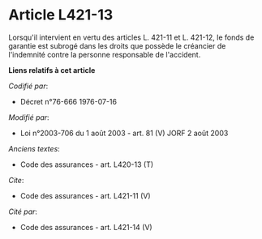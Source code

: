 # Article L421-13

Lorsqu'il intervient en vertu des articles L. 421-11 et L. 421-12, le fonds de garantie est subrogé dans les droits que
possède le créancier de l'indemnité contre la personne responsable de l'accident.

**Liens relatifs à cet article**

_Codifié par_:

  - Décret n°76-666 1976-07-16

_Modifié par_:

  - Loi n°2003-706 du 1 août 2003 - art. 81 (V) JORF 2 août 2003

_Anciens textes_:

  - Code des assurances - art. L420-13 (T)

_Cite_:

  - Code des assurances - art. L421-11 (V)

_Cité par_:

  - Code des assurances - art. L421-14 (V)
